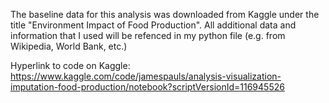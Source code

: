 The baseline data for this analysis was downloaded from Kaggle under the title "Environment Impact of Food Production".
All additional data and information that I used will be refenced in my python file (e.g. from Wikipedia, World Bank, etc.) 

Hyperlink to code on Kaggle: https://www.kaggle.com/code/jamespauls/analysis-visualization-imputation-food-production/notebook?scriptVersionId=116945526